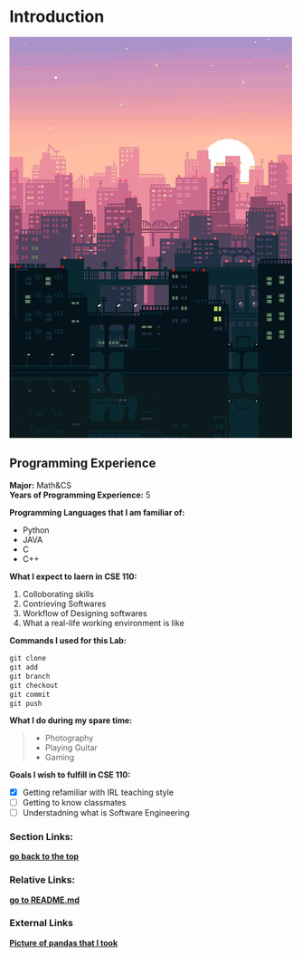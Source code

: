 # Introduction

![My Wallpaper Image](Random.jpg)

## Programming Experience

**Major:** Math&CS <br />
**Years of Programming Experience:** 5 <br />

**Programming Languages that I am familiar of:** 
- Python
- JAVA
- C
- C++

**What I expect to laern in CSE 110:**
1. Colloborating skills
2. Contrieving Softwares
3. Workflow of Designing softwares
4. What a real-life working environment is like

**Commands I used for this Lab:**
```
git clone
git add
git branch
git checkout
git commit
git push
```
**What I do during my spare time:**

>   - Photography 
>   - Playing Guitar
> - Gaming


**Goals I wish to fulfill in CSE 110:**
- [x] Getting refamiliar with IRL teaching style
- [ ] Getting to know classmates
- [ ] Understadning what is Software Engineering
 
### Section Links:
**[go back to the top](#programming-experience)**

### Relative Links:
**[go to README.md](README.md)**

### External Links
**[Picture of pandas that I took](https://github.com/Zijie-Lei/CSE110-Lab01/blob/main/DSC00660.jpg)**